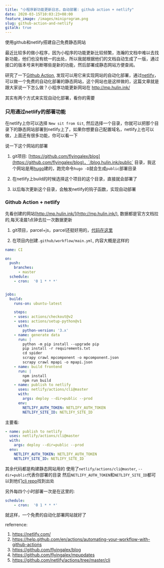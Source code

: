 ```yaml
---
title: "小程序新功能更新日志，自动部署: github action + netlify"
date: 2020-03-15T10:03:23+08:00
feature_image: /images/miniprogram.png
slug: github-action-and-netlify
gitalk: true
---
```


使用github和netlify搭建自己免费静态网站
<!--more-->

最近比较多的做小程序，因为小程序的功能更新比较频繁，浩瀚的文档中难以去找新功能，他们也没有统一的出处，所以我就根据他们的文档自动生成了一版，通过接口的版本号来判断哪些是新的功能，然后部署成静态网站方便查阅。

研究了一下[Github Action](https://help.github.com/en/actions/automating-your-workflow-with-github-actions), 发现可以用它来实现网站的自动化部署，通过[netlify](https://www.netlify.com/)，可以做一个免费的自动化部署的静态网站，这个网站也是这样做的，这篇文章就是跟大家说一下怎么做？小程序功能更新网站在 http://mp.hulin.ink/

其实有两个方式来实现自动化部署，看你的需要

### 只用通过netlify的部署功能

在netlify上你可以选择 `New sit from Git`, 然后选择一个目录，你就可以把那个目录下的静态网站部署到netlify上了，如果你想要自己配置域名，netlify上也可以做，上面还有很多功能，你可以看一下

说一下这个网站的部署
1. git项目: [https://github.com/flyingalex/blog](https://github.com/flyingalex/blog)，`/blog.hulin.ink/public` 目录，我这个网站是用[hugo](https://gohugo.io/)建的，跑完命令`hugo -D`就会生成`public`部署目录

2. 在netlify上build的时候选择这个项目的这个目录，直接就会部署了

3. 以后每次更新这个目录，会触发netlify的钩子函数，实现自动部署


### Github Action + netlify

先看创建的网站[http://mp.hulin.ink/](http://mp.hulin.ink/), 数据都是官方文档拉的,每天凌晨1点钟去拉一次数据更新

1. git项目，parcel+js，parcel还挺好用的，[代码在这里](https://github.com/flyingalex/mpupdates)

2. 在项目内创建`.github/workflow/main.yml`, 内容大概是这样的
```yml
name: CI

on: 
  push:
    branches:
      - master
  schedule:
    - cron:  '0 1 * * *'


jobs:
  build:
    runs-on: ubuntu-latest

    steps:
    - uses: actions/checkout@v2
    - uses: actions/setup-python@v1
      with:
        python-version: '3.x'
    - name: generate data
      run: |
        python -m pip install --upgrade pip
        pip install -r requirements.txt
        cd spider
        scrapy crawl mpcomponent -o mpcomponent.json
        scrapy crawl mpapi -o mpapi.json
    - name: build frontend
      run: |
        npm install
        npm run build
    - name: publish to netlify
      uses: netlify/actions/cli@master
      with:
        args: deploy --dir=public --prod
      env:
        NETLIFY_AUTH_TOKEN: NETLIFY_AUTH_TOKEN
        NETLIFY_SITE_ID: NETLIFY_SITE_ID
```

主要看:
```yml
- name: publish to netlify
  uses: netlify/actions/cli@master
  with:
    args: deploy --dir=public --prod
  env:
    NETLIFY_AUTH_TOKEN: NETLIFY_AUTH_TOKEN
    NETLIFY_SITE_ID: NETLIFY_SITE_ID
```
其余代码都是构建静态网站用的
使用了`netlify/actions/cli@master`, `--dir=public`代表你部署的目录
然后`NETLIFY_AUTH_TOKEN`和`NETLIFY_SITE_ID`都可以到他们[cli repo](https://github.com/netlify/actions/tree/master/cli)找到出处

另外每四个小时部署一次是在这里的:
```yml
schedule:
    - cron:  '0 1 * * *'
```

就这样，一个免费的自动化部署网站就好了

referrence:
1. https://netlify.com/
2. https://help.github.com/en/actions/automating-your-workflow-with-github-actions
3. https://github.com/flyingalex/blog
4. https://github.com/flyingalex/mpupdates
5. https://github.com/netlify/actions/tree/master/cli
